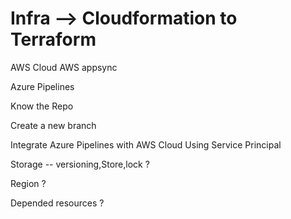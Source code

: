 # Infra --> Cloudformation to Terraform 

AWS Cloud  AWS appsync

Azure Pipelines

Know the Repo

Create a new branch

Integrate Azure Pipelines with AWS Cloud Using Service Principal


Storage -- versioning,Store,lock ?

Region ?

Depended resources ?

